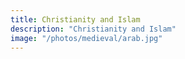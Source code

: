 ```yaml
---
title: Christianity and Islam
description: "Christianity and Islam"
image: "/photos/medieval/arab.jpg"
---
```


